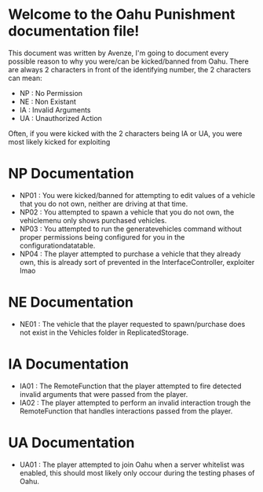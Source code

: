 # Welcome to the Oahu Punishment documentation file!

This document was written by Avenze, I'm going to document every possible reason to why you were/can be kicked/banned from Oahu. There are always 2 characters in front of the identifying number, the 2 characters can mean:

- NP : No Permission
- NE : Non Existant
- IA : Invalid Arguments
- UA : Unauthorized Action

Often, if you were kicked with the 2 characters being IA or UA, you were most likely kicked for exploiting

# NP Documentation

- NP01 : You were kicked/banned for attempting to edit values of a vehicle that you do not own, neither are driving at that time.
- NP02 : You attempted to spawn a vehicle that you do not own, the vehiclemenu only shows purchased vehicles.
- NP03 : You attempted to run the generatevehicles command without proper permissions being configured for you in the configurationdatatable.
- NP04 : The player attempted to purchase a vehicle that they already own, this is already sort of prevented in the InterfaceController, exploiter lmao

# NE Documentation

- NE01 : The vehicle that the player requested to spawn/purchase does not exist in the Vehicles folder in ReplicatedStorage.

# IA Documentation

- IA01 : The RemoteFunction that the player attempted to fire detected invalid arguments that were passed from the player.
- IA02 : The player attempted to perform an invalid interaction trough the RemoteFunction that handles interactions passed from the player.

# UA Documentation

- UA01 : The player attempted to join Oahu when a server whitelist was enabled, this should most likely only occour during the testing phases of Oahu.
